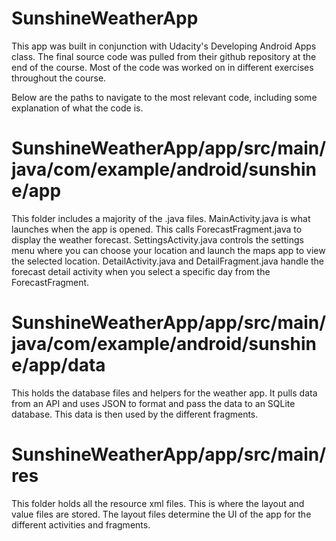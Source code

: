 # SunshineWeatherApp

This app was built in conjunction with Udacity's Developing Android Apps class.  The final source code was pulled from their github repository at the end of the course.  Most of the code was worked on in different exercises throughout the course.

Below are the paths to navigate to the most relevant code, including some explanation of what the code is.

# SunshineWeatherApp/app/src/main/java/com/example/android/sunshine/app

This folder includes a majority of the .java files.  MainActivity.java is what launches when the app is opened.  This calls ForecastFragment.java to display the weather forecast.  SettingsActivity.java controls the settings menu where you can choose your location and launch the maps app to view the selected location.  DetailActivity.java and DetailFragment.java handle the forecast detail activity when you select a specific day from the ForecastFragment.

# SunshineWeatherApp/app/src/main/java/com/example/android/sunshine/app/data

This holds the database files and helpers for the weather app.  It pulls data from an API and uses JSON to format and pass the data to an SQLite database.  This data is then used by the different fragments.

# SunshineWeatherApp/app/src/main/res

This folder holds all the resource xml files.  This is where the layout and value files are stored.  The layout files determine the UI of the app for the different activities and fragments.
